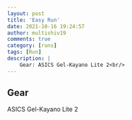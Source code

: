 ```yaml
---
layout: post
title: 'Easy Run'
date: 2021-10-16 19:24:57
author: multishiv19
comments: true
category: [runs]
tags: [Run]
description: |
    Gear: ASICS Gel-Kayano Lite 2<br/>
---
```


## Gear
ASICS Gel-Kayano Lite 2



<div width='100%' class='strava-embed-placeholder' data-embed-type='activity' data-embed-id='6119400466'></div>
<script src='https://strava-embeds.com/embed.js'></script>
